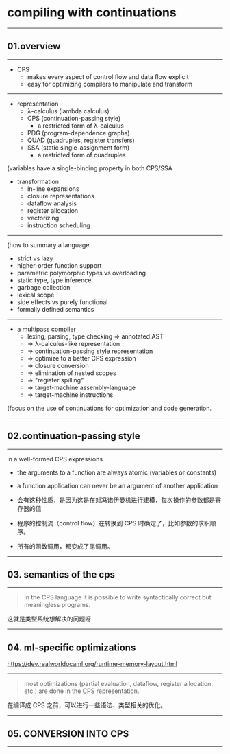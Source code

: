 # compiling with continuations

---

## 01.overview

---

- CPS
    - makes every aspect of control flow and data flow explicit
    - easy for optimizing compilers to manipulate and transform

---

- representation
    - λ-calculus (lambda calculus)
    - CPS (continuation-passing style)
        - a restricted form of λ-calculus
    - PDG (program-dependence graphs)
    - QUAD (quadruples, register transfers)
    - SSA (static single-assignment form)
        - a restricted form of quadruples

(variables have a single-binding property in both CPS/SSA

- transformation
    - in-line expansions
    - closure representations
    - dataflow analysis
    - register allocation
    - vectorizing
    - instruction scheduling

---

(how to summary a language

- strict vs lazy
- higher-order function support
- parametric polymorphic types vs overloading
- static type, type inference
- garbage collection
- lexical scope
- side effects vs purely functional
- formally defined semantics

---

- a multipass compiler
    - lexing, parsing, type checking => annotated AST
    - => λ-calculus-like representation
    - => continuation-passing style representation
    - => optimize to a better CPS expression
    - => closure conversion
    - => elimination of nested scopes
    - => "register spilling"
    - => target-machine assembly-language
    - => target-machine instructions

(focus on the use of continuations for optimization and code generation.

---

## 02.continuation-passing style

---

in a well-formed CPS expressions
- the arguments to a function are always atomic (variables or constants)
- a function application can never be an argument of another application

- 会有这种性质，是因为这是在对冯诺伊曼机进行建模，每次操作的参数都是寄存器的值
- 程序的控制流（control flow）在转换到 CPS 时确定了，比如参数的求职顺序。
- 所有的函数调用，都变成了尾调用。

---

## 03. semantics of the cps

---

> In the CPS language it is possible to write syntactically correct but meaningless programs.

这就是类型系统想解决的问题呀

---

## 04. ml-specific optimizations

https://dev.realworldocaml.org/runtime-memory-layout.html

---

> most optimizations (partial evaluation, dataflow, register allocation, etc.) are done in the CPS representation.

在编译成 CPS 之前，可以进行一些语法、类型相关的优化。

---

## 05. CONVERSION INTO CPS

---
